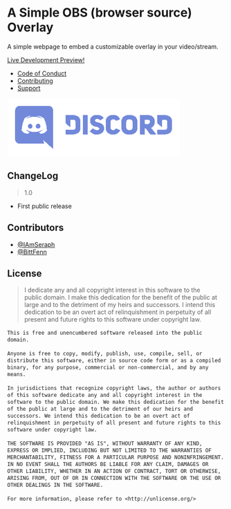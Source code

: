 # A Simple OBS (browser source) Overlay

A simple webpage to embed a customizable overlay in your video/stream.  

[Live Development Preview!](https://raw.githack.com/IAmSeraph/Simple-OBS-Overlay/main/index.html)  

  * [Code of Conduct](https://github.com/IAmSeraph/.github/blob/main/code_of_conduct.md)  
  * [Contributing](contributing.md)  
  * [Support](https://github.com/IAmSeraph/.github/blob/main/support.md)  

[![Join our Discord](https://github.com/IAmSeraph/.github/blob/main/.github/images/discord.png)](http://discord.iamseraph.com/)  

## ChangeLog

> 1.0

  * First public release

## Contributors

  * [@IAmSeraph](http://iamseraph.com)
  * [@BittFenn](http://bittfenn.com)

## License 

> I dedicate any and all copyright interest in this software to the  
> public domain. I make this dedication for the benefit of the public at  
> large and to the detriment of my heirs and successors. I intend this  
> dedication to be an overt act of relinquishment in perpetuity of all  
> present and future rights to this software under copyright law.  

```
This is free and unencumbered software released into the public domain.  
   
Anyone is free to copy, modify, publish, use, compile, sell, or  
distribute this software, either in source code form or as a compiled  
binary, for any purpose, commercial or non-commercial, and by any  
means.  
   
In jurisdictions that recognize copyright laws, the author or authors  
of this software dedicate any and all copyright interest in the  
software to the public domain. We make this dedication for the benefit  
of the public at large and to the detriment of our heirs and  
successors. We intend this dedication to be an overt act of  
relinquishment in perpetuity of all present and future rights to this  
software under copyright law.  
   
THE SOFTWARE IS PROVIDED "AS IS", WITHOUT WARRANTY OF ANY KIND,  
EXPRESS OR IMPLIED, INCLUDING BUT NOT LIMITED TO THE WARRANTIES OF  
MERCHANTABILITY, FITNESS FOR A PARTICULAR PURPOSE AND NONINFRINGEMENT.  
IN NO EVENT SHALL THE AUTHORS BE LIABLE FOR ANY CLAIM, DAMAGES OR  
OTHER LIABILITY, WHETHER IN AN ACTION OF CONTRACT, TORT OR OTHERWISE,  
ARISING FROM, OUT OF OR IN CONNECTION WITH THE SOFTWARE OR THE USE OR  
OTHER DEALINGS IN THE SOFTWARE.  
   
For more information, please refer to <http://unlicense.org/>  
```
